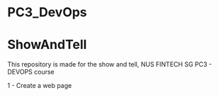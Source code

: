 # PC3_DevOps
# ShowAndTell
This repository is made for the show and tell, NUS FINTECH SG PC3 - DEVOPS course

1 - Create a web page
